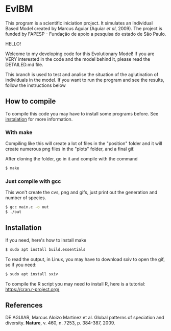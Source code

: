# EvIBM

This program is a scientific iniciation project. It simulates an Individual Based Model created by Marcus Aguiar (Aguiar _et al_, 2009). The project is funded by FAPESP - Fundação de apoio a pesquisa do estado de São Paulo.

HELLO!

Welcome to my developing code for this Evolutionary Model! If you are VERY interested in the code and the model behind it, please read the DETAILED.md file.

This branch is used to test and analise the situation of the aglutination of individuals in the model. If you want to run the program and see the results, follow the instructions below

## How to compile

To compile this code you may have to install some programs before. See [instalation](#install) for more information.

### With make
Compiling like this will create a lot of files in the "position" folder and it will create numerous png files in the "plots" folder, and a final gif.

After cloning the folder, go in it and compile with the command
```bash
$ make
```

### Just compile with gcc

This won't create the cvs, png and gifs, just print out the generation and number of species.

```bash
$ gcc main.c -o out
$ ./out
```

## Installation <a name="install"></a>

If you need, here's how to install make

```bash
$ sudo apt install build.essentials
```

To read the output, in Linux, you may have to download sxiv to open the gif, so if you need:
```bash
$ sudo apt install sxiv
```
To compile the R script you may need to install R, here is a tutorial: https://cran.r-project.org/

## References

DE AGUIAR, Marcus Aloizo Martinez et al. Global patterns of speciation and diversity. **Nature**, v. 460, n. 7253, p. 384-387, 2009.
